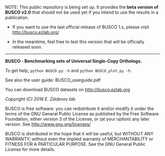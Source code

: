 NOTE: This public repository is being set up. It provides the **beta version of BUSCO v2.0** that should not be used yet if you intend to use the results in a publication.

* If you want to use the last official release of BUSCO 1.x, please visit http://busco.ezlab.org/

* In the meantime, feel free to test this version that will be officially released soon.

---

**BUSCO - Benchmarking sets of Universal Single-Copy Orthologs.**

To get help, ``python BUSCO.py -h`` and ``python BUSCO_plot.py -h``.

See also the user guide: BUSCO_userguide.pdf

You can download BUSCO datasets on http://busco.ezlab.org

*Copyright (C) 2016 E. Zdobnov lab*

BUSCO is free software: you can redistribute it and/or modify
it under the terms of the GNU General Public License as published by
the Free Software Foundation, either version 3 of the License, or
(at your option) any later version. See <http://www.gnu.org/licenses/>

BUSCO is distributed in the hope that it will be useful,
but WITHOUT ANY WARRANTY; without even the implied warranty of
MERCHANTABILITY or FITNESS FOR A PARTICULAR PURPOSE.  See the
GNU General Public License for more details.
